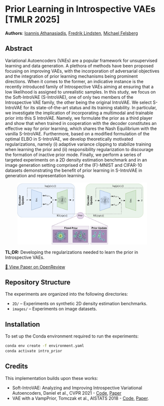 # Prior Learning in Introspective VAEs [TMLR 2025]

**Authors**: [Ioannis Athanasiadis](https://scholar.google.com/citations?user=RCAtJgUAAAAJ), [Fredrik Lindsten](https://scholar.google.com/citations?user=GylfPngAAAAJ), [Michael Felsberg](https://scholar.google.com/citations?user=kWfR08AAAAJ)


## Abstract

Variational Autoencoders (VAEs) are a popular framework for unsupervised learning and data generation. A plethora of methods have been proposed focusing on improving VAEs, with the incorporation of adversarial objectives and the integration of prior learning mechanisms being prominent directions. When it comes to the former, an indicative instance is the recently introduced family of Introspective VAEs aiming at ensuring that a low likelihood is assigned to unrealistic samples. In this study, we focus on the Soft-IntroVAE (S-IntroVAE), one of only two members of the Introspective VAE family, the other being the original IntroVAE. We select S-IntroVAE for its state-of-the-art status and its training stability. In particular, we investigate the implication of incorporating a multimodal and trainable prior into this S IntroVAE. Namely, we formulate the prior as a third player and show that when trained in cooperation with the decoder constitutes an effective way for prior learning, which shares the Nash Equilibrium with the vanilla S-IntroVAE. Furthermore, based on a modified formulation of the optimal ELBO in S-IntroVAE, we develop theoretically motivated regularizations, namely (i) adaptive variance clipping to stabilize training when learning the prior and (ii) responsibility regularization to discourage the formation of inactive prior mode. Finally, we perform a series of targeted experiments on a 2D density estimation benchmark and in an image generation setting comprised of the (F)-MNIST and CIFAR-10 datasets demonstrating the benefit of prior learning in S-IntroVAE in generation and representation learning.

<figure>
  <img src="assets/intro_prior.jpg" alt="Model Architecture" width="1000"/>
</figure>

**TL;DR:** Developing the regularizations needed to learn the prior in Introspective VAEs.

[📄 View Paper on OpenReview](https://openreview.net/forum?id=u4YDVFodYX)

## Repository Structure

The experiments are organized into the following directories:

- `2D/` – Experiments on synthetic 2D density estimation benchmarks.
- `images/` – Experiments on image datasets.

## Installation

To set up the Conda environment required to run the experiments:

```bash
conda env create -f environment.yaml
conda activate intro_prior
```


## Credits
This implementation builds upon these works:

* Soft-IntroVAE: Analyzing and Improving Introspective Variational Autoencoders, Daniel et al., CVPR 2021 - [Code](https://github.com/taldatech/soft-intro-vae-pytorch), [Paper](https://arxiv.org/abs/2012.13253)
* VAE with a VampPrior, Tomczak et al., AISTATS 2018  - [Code](https://github.com/jmtomczak/vae_vampprior), [Paper](https://arxiv.org/abs/1705.07120).
